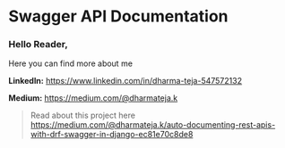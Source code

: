 # Swagger API Documentation
### Hello Reader,
Here you can find more about me

**LinkedIn:** https://www.linkedin.com/in/dharma-teja-547572132

**Medium:** https://medium.com/@dharmateja.k

> Read about this project here https://medium.com/@dharmateja.k/auto-documenting-rest-apis-with-drf-swagger-in-django-ec81e70c8de8